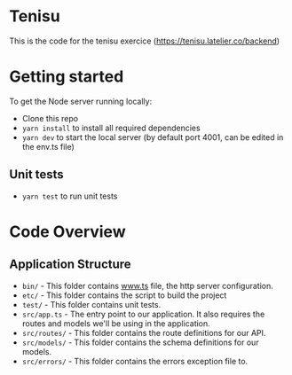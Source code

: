 # Tenisu

This is the code for the tenisu exercice (https://tenisu.latelier.co/backend)

# Getting started

To get the Node server running locally:

- Clone this repo
- `yarn install` to install all required dependencies
- `yarn dev` to start the local server (by default port 4001, can be edited in the env.ts file)

## Unit tests

- `yarn test` to run unit tests

# Code Overview

## Application Structure

- `bin/` - This folder contains www.ts file, the http server configuration.
- `etc/` - This folder contains the script to build the project
- `test/` - This folder contains unit tests.
- `src/app.ts` - The entry point to our application. It also requires the routes and models we'll be using in the application.
- `src/routes/` - This folder contains the route definitions for our API.
- `src/models/` - This folder contains the schema definitions for our models.
- `src/errors/` - This folder contains the errors exception file to.
